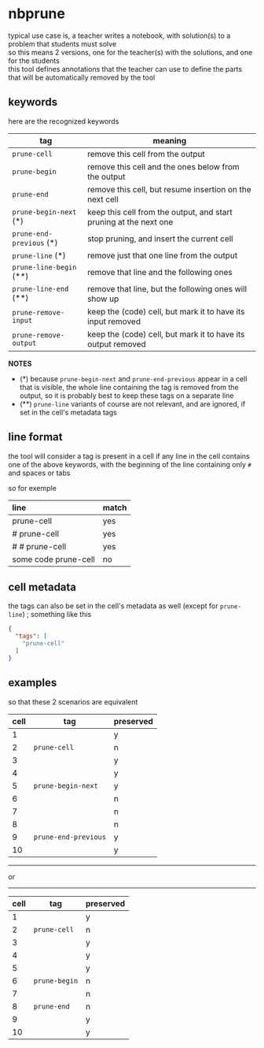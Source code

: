 # nbprune

typical use case is, a teacher writes a notebook, with solution(s) to a problem that students must solve  
so this means 2 versions, one for the teacher(s) with the solutions, and one for the students  
this tool defines annotations that the teacher can use to define the parts that will be automatically removed by the tool

## keywords

here are the recognized keywords

| tag | meaning |
|-|-|
| `prune-cell` | remove this cell from the output |
| `prune-begin` | remove this cell and the ones below from the output |
| `prune-end` | remove this cell, but resume insertion on the next cell |
| `prune-begin-next` (*) | keep this cell from the output, and start pruning at the next one |
| `prune-end-previous` (*) | stop pruning, and insert the current cell |
| `prune-line` (*) | remove just that one line from the output |
| `prune-line-begin` (**) | remove that line and the following ones |
| `prune-line-end` (**) | remove that line, but the following ones will show up |
| `prune-remove-input` | keep the (code) cell, but mark it to have its input removed |
| `prune-remove-output` | keep the (code) cell, but mark it to have its output removed |

**NOTES**

* (*) because `prune-begin-next` and `prune-end-previous` appear in a cell that
  is visible, the whole line containing the tag is removed from the output, so
  it is probably best to keep these tags on a separate line
* (**) `prune-line` variants of course are not relevant, and are ignored, if set in the cell's metadata tags

## line format

the tool will consider a tag is present in a cell if any line in the cell
contains one of the above keywords, with the beginning of the line containing
only `#` and spaces or tabs

so for exemple

| line | match |
|:-|-|
| prune-cell | yes |
| # prune-cell | yes |
| # # prune-cell | yes |
| some code prune-cell | no |

## cell metadata

the tags can also be set in the cell's metadata as well (except for `prune-line`) ; something like this

```json
{
  "tags": [
    "prune-cell"
  ]
}
```

## examples

so that these 2 scenarios are equivalent

| cell | tag | preserved |
|-|-|-|
| 1 | | y |
| 2 | `prune-cell` | n |
| 3 | | y |
| 4 | | y |
| 5 | `prune-begin-next` | y |
| 6 | | n |
| 7 | | n |
| 8 | | n |
| 9 | `prune-end-previous` | y |
| 10 | | y |

----
or

----

| cell | tag | preserved |
|-|-|-|
| 1 | | y |
| 2 | `prune-cell` | n |
| 3 | | y |
| 4 | | y |
| 5 | | y |
| 6 | `prune-begin` | n |
| 7 | | n |
| 8 | `prune-end` | n |
| 9 | | y |
| 10 | | y |
